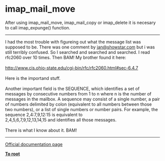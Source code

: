 # imap_mail_move



After using imap_mail_move, imap_mail_copy or imap_delete it is necesary to call imap_expunge() function.  

---

I had the most trouble with figureing out what the message list was supposed to be.  There was one comment by jan@showstar.com but i was still terribly confused.  So I searched and searched and searched.  I read rfc2060 over 10 times.  Then BAM!  My brother found it here:<br><br>http://www.cis.ohio-state.edu/cgi-bin/rfc/rfc2060.html#sec-6.4.7<br><br>Here is the importand stuff. <br><br>Another important field is the SEQUENCE, which identifies a set of messages by consecutive numbers from 1 to n where n is the number of messages in the mailbox.  A sequence may consist of a single number, a pair of numbers delimited by colon (equivalent to all numbers between those two numbers), or a list of single numbers or number pairs.  For example, the sequence 2,4:7,9,12:15 is equivalent to<br>   2,4,5,6,7,9,12,13,14,15 and identifies all those messages.<br><br>There is what I know about it.  BAM!  

---

[Official documentation page](https://www.php.net/manual/en/function.imap-mail-move.php)

**[To root](/README.md)**